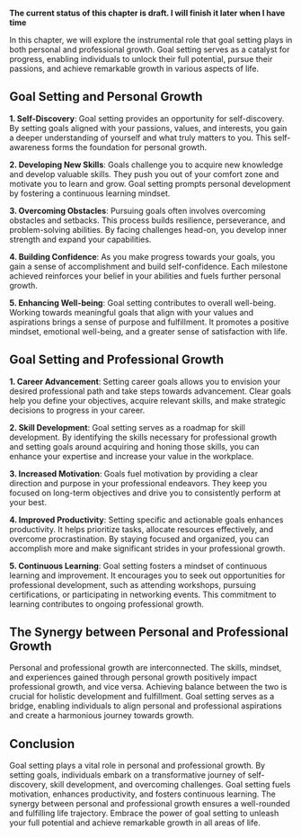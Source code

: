 **The current status of this chapter is draft. I will finish it later when I have time**

In this chapter, we will explore the instrumental role that goal setting plays in both personal and professional growth. Goal setting serves as a catalyst for progress, enabling individuals to unlock their full potential, pursue their passions, and achieve remarkable growth in various aspects of life.

**Goal Setting and Personal Growth**
------------------------------------

**1. Self-Discovery**: Goal setting provides an opportunity for self-discovery. By setting goals aligned with your passions, values, and interests, you gain a deeper understanding of yourself and what truly matters to you. This self-awareness forms the foundation for personal growth.

**2. Developing New Skills**: Goals challenge you to acquire new knowledge and develop valuable skills. They push you out of your comfort zone and motivate you to learn and grow. Goal setting prompts personal development by fostering a continuous learning mindset.

**3. Overcoming Obstacles**: Pursuing goals often involves overcoming obstacles and setbacks. This process builds resilience, perseverance, and problem-solving abilities. By facing challenges head-on, you develop inner strength and expand your capabilities.

**4. Building Confidence**: As you make progress towards your goals, you gain a sense of accomplishment and build self-confidence. Each milestone achieved reinforces your belief in your abilities and fuels further personal growth.

**5. Enhancing Well-being**: Goal setting contributes to overall well-being. Working towards meaningful goals that align with your values and aspirations brings a sense of purpose and fulfillment. It promotes a positive mindset, emotional well-being, and a greater sense of satisfaction with life.

**Goal Setting and Professional Growth**
----------------------------------------

**1. Career Advancement**: Setting career goals allows you to envision your desired professional path and take steps towards advancement. Clear goals help you define your objectives, acquire relevant skills, and make strategic decisions to progress in your career.

**2. Skill Development**: Goal setting serves as a roadmap for skill development. By identifying the skills necessary for professional growth and setting goals around acquiring and honing those skills, you can enhance your expertise and increase your value in the workplace.

**3. Increased Motivation**: Goals fuel motivation by providing a clear direction and purpose in your professional endeavors. They keep you focused on long-term objectives and drive you to consistently perform at your best.

**4. Improved Productivity**: Setting specific and actionable goals enhances productivity. It helps prioritize tasks, allocate resources effectively, and overcome procrastination. By staying focused and organized, you can accomplish more and make significant strides in your professional growth.

**5. Continuous Learning**: Goal setting fosters a mindset of continuous learning and improvement. It encourages you to seek out opportunities for professional development, such as attending workshops, pursuing certifications, or participating in networking events. This commitment to learning contributes to ongoing professional growth.

**The Synergy between Personal and Professional Growth**
--------------------------------------------------------

Personal and professional growth are interconnected. The skills, mindset, and experiences gained through personal growth positively impact professional growth, and vice versa. Achieving balance between the two is crucial for holistic development and fulfillment. Goal setting serves as a bridge, enabling individuals to align personal and professional aspirations and create a harmonious journey towards growth.

Conclusion
----------

Goal setting plays a vital role in personal and professional growth. By setting goals, individuals embark on a transformative journey of self-discovery, skill development, and overcoming challenges. Goal setting fuels motivation, enhances productivity, and fosters continuous learning. The synergy between personal and professional growth ensures a well-rounded and fulfilling life trajectory. Embrace the power of goal setting to unleash your full potential and achieve remarkable growth in all areas of life.
